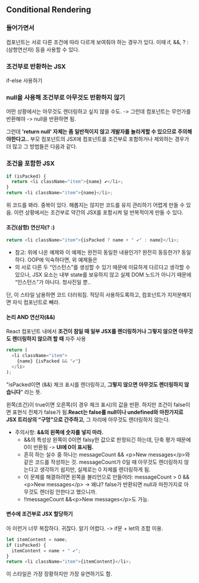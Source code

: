## Conditional Rendering

### 들어가면서

컴포넌트는 서로 다른 조건에 따라 다르게 보여줘야 하는 경우가 있다.
이때 if, &&, ? : (삼항연산자) 등을 사용할 수 있다.

### 조건부로 반환하는 JSX

if-else 사용하기

### null을 사용해 조건부로 아무것도 반환하지 않기

어떤 상황에서는 아무것도 렌더링하고 싶지 않을 수도. -> 그런데 컴포넌트는 무언가를 반환해야 -> null을 반환하면 됨.

그런데 **'return null' 자체는 좀 일반적이지 않고 개발자를 놀라게할 수 있으므로 주의해야한다고..** 부모 컴포넌트의 JSX에 컴포넌트를 조건부로 포함하거나 제외하는 경우가 더 많고 그 방법들은 다음과 같다.

### 조건을 포함한 JSX

```javascript
if (isPacked) {
  return <li className="item">{name} ✔</li>;
}
return <li className="item">{name}</li>;
```

위 코드를 봐라. 중복이 있다. 해롭지는 않지만 코드를 유지 관리하기 어렵게 만들 수 있음. 이런 상황에서는 조건부로 약간의 JSX를 포함시켜 덜 반복적이게 만들 수 있다.

#### 조건(삼항) 연산자(? :)

```javascript
return <li className="item">{isPacked ? name + " ✔" : name}</li>;
```

- 참고: 위에 나온 예제와 이 예제는 완전히 동일한 내용인가? 완전히 동등한가? 동일하다. OOP에 익숙하다면, 위 예제들은 <li>의 서로 다른 두 “인스턴스”를 생성할 수 있기 때문에 미묘하게 다르다고 생각할 수 있으나, JSX 요소는 내부 state를 보유하지 않고 실제 DOM 노드가 아니기 때문에 “인스턴스”가 아니다. 청사진일 뿐..

단, 이 스타일 남용하면 코드 더러워짐. 적당히 사용하도록하고, 컴포넌트가 지저분해지면 자식 컴포넌트로 빼라.

#### 논리 AND 연산자(&&)

React 컴포넌트 내에서 **조건이 참일 때 일부 JSX를 렌더링하거나 그렇지 않으면 아무것도 렌더링하지 않으려 할 때** 자주 사용

```javascript
return (
  <li className="item">
    {name} {isPacked && "✔"}
  </li>
);
```

"isPacked이면 (&&) 체크 표시를 렌더링하고, **그렇지 않으면 아무것도 렌더링하지 않습니다**" 라는 뜻.

왼쪽(조건)이 true이면 오른쪽(이 경우 체크 표시)의 값을 반환. 하지만 조건이 false이면 표현식 전체가 false가 됨.**React는 false를 null이나 undefined와 마찬가지로 JSX 트리상의 “구멍”으로 간주하고**, 그 자리에 아무것도 렌더링하지 않는다.

- 주의사항: **&&의 왼쪽에 숫자를 넣지 마라.**
  - &&의 특성상 왼쪽이 0이면 falsy한 값으로 판정되긴 하는데, 단축 평가 때문에 0이 반환됨 -> **UI에 0이 표시됨.**
  - 흔히 하는 실수 중 하나는 messageCount && \<p>New messages\</p>와 같은 코드를 작성하는 것. messageCount가 0일 때 아무것도 렌더링하지 않는다고 생각하기 쉽지만, 실제로는 0 자체를 렌더링하게 됨.
  - 이 문제를 해결하려면 왼쪽을 불리언으로 만들어라: messageCount > 0 && \<p>New messages\</p> -> 왜냐? false가 반환되면 null과 마찬가지로 아무것도 렌더링 안한다고 했으니까.
  - !!messageCount &&\<p>New messages\</p>도 가능.

#### 변수에 조건부로 JSX 할당하기

아 이런거 너무 복잡하다. 귀찮다. 알기 어렵다. -> if문 + let의 조합 이용.

```javascript
let itemContent = name;
if (isPacked) {
  itemContent = name + " ✔";
}
return <li className="item">{itemContent}</li>;
```

이 스타일은 가장 장황하지만 가장 유연하기도 함.
